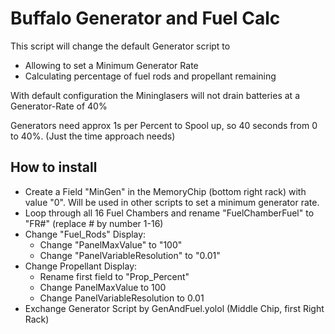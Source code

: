 # Buffalo Generator and Fuel Calc

This script will change the default Generator script to
* Allowing to set a Minimum Generator Rate
* Calculating percentage of fuel rods and propellant remaining

With default configuration the Mininglasers will not drain batteries at a Generator-Rate of 40%

Generators need approx 1s per Percent to Spool up, so 40 seconds from 0 to 40%. (Just the time approach needs)

## How to install

* Create a Field "MinGen" in the MemoryChip (bottom right rack) with value "0".
Will be used in other scripts to set a minimum generator rate.
* Loop through all 16 Fuel Chambers and rename "FuelChamberFuel" to "FR#" (replace # by number 1-16) 
* Change "Fuel_Rods" Display:
  * Change "PanelMaxValue" to "100"
  * Change "PanelVariableResolution" to "0.01"
* Change Propellant Display:
  * Rename first field to "Prop_Percent"
  * Change PanelMaxValue to 100
  * Change PanelVariableResolution to 0.01
* Exchange Generator Script by GenAndFuel.yolol (Middle Chip, first Right Rack)
